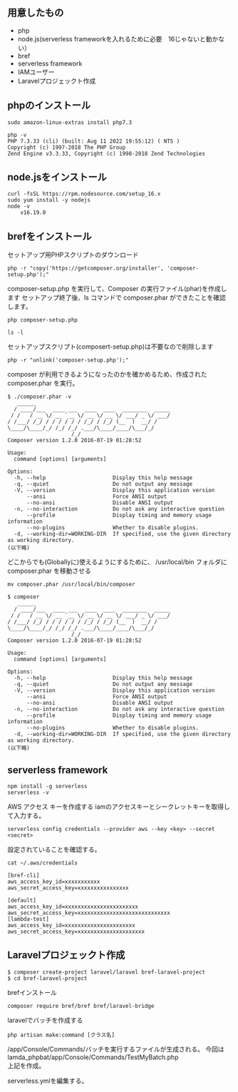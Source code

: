 

## 用意したもの

* php
* node.js(serverless frameworkを入れるために必要　16じゃないと動かない）
* bref
* serverless framework
* IAMユーザー
* Laravelプロジェックト作成

## phpのインストール

```
sudo amazon-linux-extras install php7.3

php -v 
PHP 7.3.33 (cli) (built: Aug 11 2022 19:55:12) ( NTS )
Copyright (c) 1997-2018 The PHP Group
Zend Engine v3.3.33, Copyright (c) 1998-2018 Zend Technologies
```

##  node.jsをインストール
```
curl -fsSL https://rpm.nodesource.com/setup_16.x
sudo yum install -y nodejs
node -v
    v16.19.0
```

## brefをインストール
セットアップ用PHPスクリプトのダウンロード
```
php -r "copy('https://getcomposer.org/installer', 'composer-setup.php');"
```
composer-setup.php を実行して、Composer の実行ファイル(phar)を作成します
セットアップ終了後、ls コマンドで composer.phar ができたことを確認します。
```
php composer-setup.php

ls -l
```
セットアップスクリプト(composert-setup.php)は不要なので削除します
```
php -r "unlink('composer-setup.php');"
```
composer が利用できるようになったのかを確かめるため、作成された composer.phar を実行。
```
$ ./composer.phar -v
   ______
  / ____/___  ____ ___  ____  ____  ________  _____
 / /   / __ \/ __ `__ \/ __ \/ __ \/ ___/ _ \/ ___/
/ /___/ /_/ / / / / / / /_/ / /_/ (__  )  __/ /
\____/\____/_/ /_/ /_/ .___/\____/____/\___/_/
                    /_/
Composer version 1.2.0 2016-07-19 01:28:52

Usage:
  command [options] [arguments]

Options:
  -h, --help                     Display this help message
  -q, --quiet                    Do not output any message
  -V, --version                  Display this application version
      --ansi                     Force ANSI output
      --no-ansi                  Disable ANSI output
  -n, --no-interaction           Do not ask any interactive question
      --profile                  Display timing and memory usage information
      --no-plugins               Whether to disable plugins.
  -d, --working-dir=WORKING-DIR  If specified, use the given directory as working directory.
(以下略)
```
どこからでも(Globallyに)使えるようにするために、 /usr/local/bin フォルダに composer.phar を移動させる
```
mv composer.phar /usr/local/bin/composer
```
```
$ composer
   ______
  / ____/___  ____ ___  ____  ____  ________  _____
 / /   / __ \/ __ `__ \/ __ \/ __ \/ ___/ _ \/ ___/
/ /___/ /_/ / / / / / / /_/ / /_/ (__  )  __/ /
\____/\____/_/ /_/ /_/ .___/\____/____/\___/_/
                    /_/
Composer version 1.2.0 2016-07-19 01:28:52

Usage:
  command [options] [arguments]

Options:
  -h, --help                     Display this help message
  -q, --quiet                    Do not output any message
  -V, --version                  Display this application version
      --ansi                     Force ANSI output
      --no-ansi                  Disable ANSI output
  -n, --no-interaction           Do not ask any interactive question
      --profile                  Display timing and memory usage information
      --no-plugins               Whether to disable plugins.
  -d, --working-dir=WORKING-DIR  If specified, use the given directory as working directory.
(以下略)
```

## serverless framework
```
npm install -g serverless
serverless -v
```
AWS アクセス キーを作成する
iamのアクセスキーとシークレットキーを取得して入力する。
```
serverless config credentials --provider aws --key <key> --secret <secret>
```
設定されていることを確認する。
```   
cat ~/.aws/credentials

[bref-cli]
aws_access_key_id=xxxxxxxxxxx
aws_secret_access_key=xxxxxxxxxxxxxxxx

[default]
aws_access_key_id=xxxxxxxxxxxxxxxxxxxxxxx
aws_secret_access_key=xxxxxxxxxxxxxxxxxxxxxxxxxxxxx
[lambda-test]
aws_access_key_id=xxxxxxxxxxxxxxxxxxxxxx
aws_secret_access_key=xxxxxxxxxxxxxxxxxxxxx
```
## Laravelプロジェックト作成
```
$ composer create-project laravel/laravel bref-laravel-project
$ cd bref-laravel-project
```
brefインストール
```
composer require bref/bref bref/laravel-bridge
```

laravelでバッチを作成する
```
php artisan make:command [クラス名] 
```
/app/Console/Commands/バッチを実行するファイルが生成される。
今回は
lamda_phpbat/app/Console/Commands/TestMyBatch.php
<br>上記を作成。


serverless.ymlを編集する。


